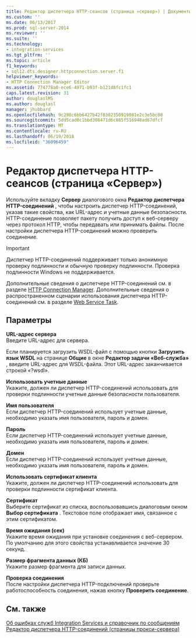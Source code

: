 ```yaml
---
title: Редактор диспетчера HTTP-сеансов (страница «сервер») | Документы Microsoft
ms.custom: ''
ms.date: 06/13/2017
ms.prod: sql-server-2014
ms.reviewer: ''
ms.suite: ''
ms.technology:
- integration-services
ms.tgt_pltfrm: ''
ms.topic: article
f1_keywords:
- sql12.dts.designer.httpconnection.server.f1
helpviewer_keywords:
- HTTP Connection Manager Editor
ms.assetid: 774778a0-ece6-4971-b93f-b121d8fc1fc1
caps.latest.revision: 31
author: douglaslMS
ms.author: douglasl
manager: jhubbard
ms.openlocfilehash: 9c298c6bb6427b42f0302350919081e2c3e5bc08
ms.sourcegitcommit: 5dd5cad0c1bbd308471d6c885f516948ad67dfcf
ms.translationtype: MT
ms.contentlocale: ru-RU
ms.lasthandoff: 06/19/2018
ms.locfileid: "36096459"
---
```

# <a name="http-connection-manager-editor-server-page"></a>Редактор диспетчера HTTP-сеансов (страница «Сервер»)
  Используйте вкладку **Сервер** диалогового окна **Редактор диспетчера HTTP-соединений** , чтобы настроить диспетчер HTTP-соединений, указав такие свойства, как URL-адрес и учетные данные безопасности. HTTP-соединение позволяет пакету получить доступ к веб-серверу через протокол HTTP, чтобы передавать или принимать файлы. После настройки диспетчера HTTP-соединений можно проверить соединение.  
  
> [!IMPORTANT]  
>  Диспетчер HTTP-соединений поддерживает только анонимную проверку подлинности и обычную проверку подлинности. Проверка подлинности Windows не поддерживается.  
  
 Дополнительные сведения о диспетчере HTTP-соединений см. в разделе [HTTP Connection Manager](connection-manager/http-connection-manager.md). Дополнительные сведения о распространенном сценарии использования диспетчера HTTP-соединений см. в разделе [Web Service Task](control-flow/web-service-task.md).  
  
## <a name="options"></a>Параметры  
 **URL-адрес сервера**  
 Введите URL-адрес для сервера.  
  
 Если планируется загрузить WSDL-файл с помощью кнопки **Загрузить язык WSDL** на странице **Общие** в окне **Редактор задачи «Веб-служба»** , введите URL-адрес для WSDL-файла. Этот URL-адрес заканчивается строкой «?wsdl».  
  
 **Использовать учетные данные**  
 Укажите, должен ли диспетчер HTTP-соединений использовать для проверки подлинности учетные данные безопасности пользователя.  
  
 **Имя пользователя**  
 Если диспетчер HTTP-соединений использует учетные данные, необходимо указать имя пользователя, пароль и домен.  
  
 **Пароль**  
 Если диспетчер HTTP-соединений использует учетные данные, необходимо указать имя пользователя, пароль и домен.  
  
 **Домен**  
 Если диспетчер HTTP-соединений использует учетные данные, необходимо указать имя пользователя, пароль и домен.  
  
 **Использовать сертификат клиента**  
 Укажите, должен ли диспетчер HTTP-соединений использовать для проверки подлинности сертификат клиента.  
  
 **Сертификат**  
 Выберите сертификат из списка, воспользовавшись диалоговым окном **Выбор сертификата** . Текстовое поле отображает имя, связанное с этим сертификатом.  
  
 **Время ожидания (сек)**  
 Укажите время ожидания при установке соединения с веб-сервером. По умолчанию для этого свойства устанавливается значение 30 секунд.  
  
 **Размер фрагмента данных (КБ)**  
 Укажите размер фрагмента для записи данных.  
  
 **Проверка соединения**  
 После настройки диспетчера HTTP-подключений проверьте работоспособность соединения, нажав кнопку **Проверить соединение**.  
  
## <a name="see-also"></a>См. также  
 [Об ошибках служб Integration Services и справочник по сообщениям](../../2014/integration-services/integration-services-error-and-message-reference.md)   
 [Редактор диспетчера HTTP-соединений &#40;страницы прокси-сервера&#41;](../../2014/integration-services/http-connection-manager-editor-proxy-page.md)  
  
  